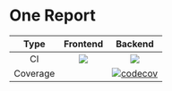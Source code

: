 # One Report
|  Type    | Frontend | Backend |
|:--------:|:--------:|:-------:|
| CI       | ![](https://github.com/TeamTash/one_report/workflows/Frontend/badge.svg) | ![](https://github.com/TeamTash/one_report/workflows/Backend/badge.svg) |
| Coverage | | [![codecov](https://codecov.io/gh/TeamTash/one_report/branch/master/graph/badge.svg)](https://codecov.io/gh/TeamTash/one_report) |